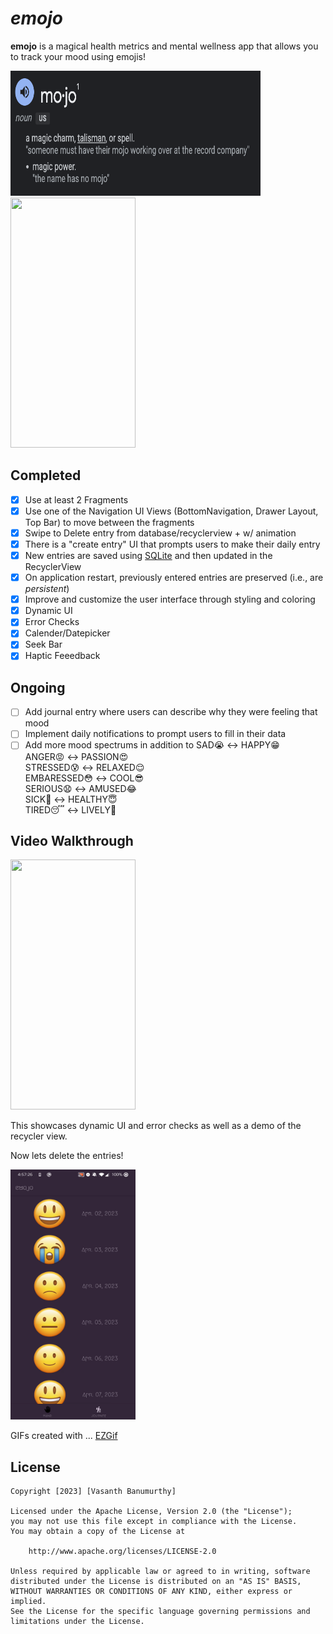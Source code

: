 # *emojo*

**emojo** is a magical health metrics and mental wellness app that allows you to track your mood using emojis!


<img src="./extras/definition.png" width="400" height="200"/> 

  

<img src="./extras/intro.gif" width="200" height="400"/> 

## Completed

- [X] Use at least 2 Fragments
- [X] Use one of the Navigation UI Views (BottomNavigation, Drawer Layout, Top Bar) to move between the fragments
- [X] Swipe to Delete entry from database/recyclerview + w/ animation
- [x] There is a "create entry" UI that prompts users to make their daily entry
- [X] New entries are saved using [SQLite](https://developer.android.com/training/data-storage/sqlite) and then updated in the RecyclerView
- [X] On application restart, previously entered entries are preserved (i.e., are *persistent*)
- [X] Improve and customize the user interface through styling and coloring
- [X] Dynamic UI
- [X] Error Checks
- [X] Calender/Datepicker
- [X] Seek Bar
- [X] Haptic Feeedback

## Ongoing

- [ ] Add journal entry where users can describe why they were feeling that mood
- [ ] Implement daily notifications to prompt users to fill in their data
- [ ] Add more mood spectrums in addition to SAD😭 <-> HAPPY😁  
ANGER😡 <-> PASSION😍  
STRESSED😰 <-> RELAXED😌  
EMBARESSED😳 <-> COOL😎  
SERIOUS😧 <-> AMUSED😂  
SICK🤮 <-> HEALTHY😇  
TIRED😴 <-> LIVELY🥳   

## Video Walkthrough

<img src="./extras/add.gif" width="200" height="400"/>

This showcases dynamic UI and error checks as well as a demo of the recycler view.


Now lets delete the entries!  

<img src="./extras/delete.gif" width="200" height="400"/>


GIFs created with ...  [EZGif](https://ezgif.com/video-to-gif)
<!-- Recommended tools:
[Kap](https://getkap.co/) for macOS
[ScreenToGif](https://www.screentogif.com/) for Windows
[peek](https://github.com/phw/peek) for Linux. -->


## License

    Copyright [2023] [Vasanth Banumurthy]

    Licensed under the Apache License, Version 2.0 (the "License");
    you may not use this file except in compliance with the License.
    You may obtain a copy of the License at

        http://www.apache.org/licenses/LICENSE-2.0

    Unless required by applicable law or agreed to in writing, software
    distributed under the License is distributed on an "AS IS" BASIS,
    WITHOUT WARRANTIES OR CONDITIONS OF ANY KIND, either express or implied.
    See the License for the specific language governing permissions and
    limitations under the License.

